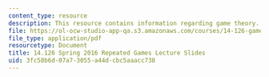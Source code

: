 ```yaml
---
content_type: resource
description: This resource contains information regarding game theory.
file: https://ol-ocw-studio-app-qa.s3.amazonaws.com/courses/14-126-game-theory-spring-2016/3fc58b6d07a73055a44dcbc5aaacc738_MIT14_126S16_Repeated.pdf
file_type: application/pdf
resourcetype: Document
title: 14.126 Spring 2016 Repeated Games Lecture Slides
uid: 3fc58b6d-07a7-3055-a44d-cbc5aaacc738
---
```

